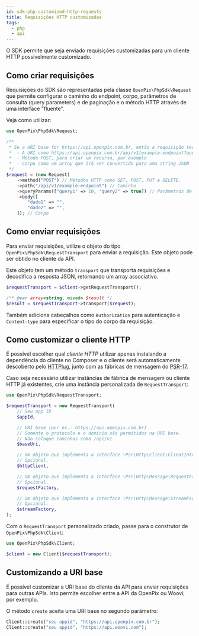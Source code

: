 ```yaml
---
id: sdk-php-customized-http-requests
title: Requisições HTTP customizadas
tags:
  - php
  - api
---
```


O SDK permite que seja enviado requisições customizadas para um cliente HTTP possivelmente customizado.

## Como criar requisições

Requisições do SDK são representadas pela classe `OpenPix\PhpSdk\Request` que permite configurar o caminho do endpoint, corpo, parâmetros de consulta (query parameters) e de paginação e o método HTTP através de uma interface "fluente".

Veja como utilizar:

```php
use OpenPix\PhpSdk\Request;

/**
 * Se a URI base for https://api.openpix.com.br, então a requisição terá
 *  - A URI como https://api.openpix.com.br/api/v1/example-endpoint?query1=10&query2=true
 *  - Método POST, para criar um recurso, por exemplo
 *  - Corpo como um array que irá ser convertido para uma string JSON
 */
$request = (new Request)
    ->method("POST") // Métodos HTTP como GET, POST, PUT e DELETE.
    ->path("/api/v1/example-endpoint") // Caminho
    ->queryParams(["query1" => 10, "query2" => true]) // Parâmetros de consulta
    ->body([
        "dado1" => "",
        "dado2" => "",
    ]); // Corpo
```

## Como enviar requisições

Para enviar requisições, utilize o objeto do tipo `OpenPix\PhpSdk\RequestTransport` para enviar a requisição. Este objeto pode ser obtido no cliente da API.

Este objeto tem um método `transport` que transporta requisições e decodifica a resposta JSON, retornando um array associativo.

```php
$requestTransport = $client->getRequestTransport();

/** @var array<string, mixed> $result */
$result = $requestTransport->transport($request);
```

Também adiciona cabeçalhos como `Authorization` para autenticação e `Content-type` para especificar o tipo do corpo da requisição.

## Como customizar o cliente HTTP

É possível escolher qual _cliente HTTP_ utilizar apenas instalando a dependência do cliente no Composer e o cliente será automaticamente descoberto pelo [HTTPlug](http://httplug.io/), junto com as fábricas de mensagem do [PSR-17](https://www.php-fig.org/psr/psr-17/).

Caso seja necessário utilizar instâncias de fábrica de mensagem ou cliente HTTP já existentes, crie uma instância personalizada de `RequestTransport`:

```php
use OpenPix\PhpSdk\RequestTransport;

$requestTransport = new RequestTransport(
    // Seu app ID
    $appId,

    // URI base (por ex.: https://api.openpix.com.br)
    // Somente o protocolo e o domínio são permitidos na URI base.
    // Não coloque caminhos como /api/v1
    $baseUri,

    // Um objeto que implementa a interface \Psr\Http\Client\ClientInterface (PSR-18)
    // Opcional.
    $httpClient,

    // Um objeto que implementa a interface \Psr\Http\Message\RequestFactoryInterface (PSR-17)
    // Opcional.
    $requestFactory,

    // Um objeto que implementa a interface \Psr\Http\Message\StreamFactoryInterface (PSR-17)
    // Opcional.
    $streamFactory,
);
```

Com o `RequestTransport` personalizado criado, passe para o construtor de `OpenPix\PhpSdk\Client`:

```php
use OpenPix\PhpSdk\Client;

$client = new Client($requestTransport);
```

## Customizando a URI base

É possível customizar a URI base do cliente da API para enviar requisições para outras APIs. Isto permite escolher entre a API da OpenPix ou Woovi, por exemplo.

O método `create` aceita uma URI base no segundo parâmetro:

```php
Client::create("seu appid", "https://api.openpix.com.br");
Client::create("seu appid", "https://api.woovi.com");
```
